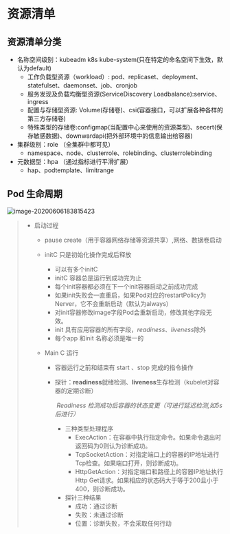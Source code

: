 # 资源清单
## 资源清单分类
* 名称空间级别：kubeadm k8s kube-system(只在特定的命名空间下生效，默认为default)
    * 工作负载型资源（workload）: pod、replicaset、deployment、statefulset、daemonset、job、cronjob
    * 服务发现及负载均衡型资源(ServiceDiscovery Loadbalance):service、ingress
    * 配置与存储型资源: Volume(存储卷)、csi(容器接口，可以扩展各种各样的第三方存储卷)
    * 特殊类型的存储卷:configmap(当配置中心来使用的资源类型)、secert(保存敏感数据)、downwardapi(把外部环境中的信息输出给容器)
* 集群级别：role （全集群中都可见）
    * namespace、node、clusterrole、rolebinding、clusterrolebinding
* 元数据型：hpa （通过指标进行平滑扩展）
    * hap、podtemplate、limitrange

## Pod 生命周期

![image-20200606183815423](http://carson-mweb.oss-cn-beijing.aliyuncs.com/2020/06/14/image20200606183815423.png?image/auto-orient,1/quality,q_90)


> * 启动过程
>
>   * pause  create（用于容器网络存储等资源共享）,网络、数据卷启动
>
>   * initC 只是初始化操作完成后释放
>
>     * 可以有多个initC
>     * initC 容器总是运行到成功完为止
>     * 每个init容器都必须在下一个init容器启动之前成功完成
>     * 如果init失败会一直重启，如果Pod对应的restartPolicy为Nerver，它不会重新启动（默认为always）
>     * 对init容器修改image字段Pod会重新启动，修改其他字段无效。
>     * init 具有应用容器的所有字段，*readiness*、*liveness*除外
>     * 每个app 和init 名称必须是唯一的
>
>   * Main C 运行
>
>     * 容器运行之前和结束有 start 、stop 完成的指令操作
>
>     * 探针：**readiness**就绪检测、**liveness**生存检测（kubelet对容器的定期诊断）
>
>       ​	*Readiness 检测成功后容器的状态变更（可进行延迟检测,如5s后进行）*
>
>       * 三种类型处理程序
>         * ExecAction：在容器中执行指定命令。如果命令退出时返回码为0则认为诊断成功。
>         * TcpSocketAction：对指定端口上的容器的IP地址进行Tcp检查。如果端口打开，则诊断成功。
>         * HttpGetAction：对指定端口和路径上的容器IP地址执行Http Get请求。如果相应的状态码大于等于200且小于400，则诊断成功。
>       * 探针三种结果
>         * 成功：通过诊断
>         * 失败：未通过诊断
>         * 位置：诊断失败，不会采取任何行动
